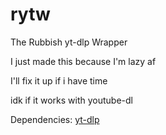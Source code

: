 # rytw
The Rubbish yt-dlp Wrapper

I just made this because I'm lazy af

I'll fix it up if i have time

idk if it works with youtube-dl

Dependencies: [yt-dlp](https://github.com/yt-dlp/yt-dlp)
